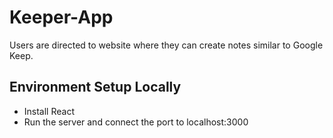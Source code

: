 # Keeper-App
Users are directed to website where they can create notes similar to Google Keep.

## Environment Setup Locally
- Install React
- Run the server and connect the port to localhost:3000
